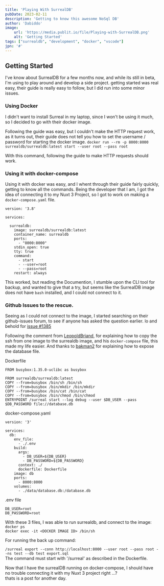 ```yaml
---
title: 'Playing With SurrealDB'
pubDate: 2023-02-11
description: 'Getting to know this awesome NoSql DB'
author: 'Dabiddo'
image:
    url: 'https://media.publit.io/file/Playing-with-SurrealDB.png' 
    alt: 'Getting Started'
tags: ["surrealdb", "development", "docker", "vscode"]
jpn: '#'
---
```


## Getting Started
I've know about SurrealDB for a few months now, and while its still in beta, I'm using to play around and develop a side project.
getting started was real easy, their guide is really easy to follow, but I did run into some minor issues.

### Using Docker
I didn't want to install Surreal in my laptop, since I won't be using it much, so I decided to go with their docker image.

Following the guide was easy, but I couldn't make the HTTP request work, as it turns out, their guide does not tell you how to set the username / password for starting the docker image.
`docker run --rm -p 8000:8000 surrealdb/surrealdb:latest start --user root --pass root`

With this command, following the guide to make HTTP requests should work.

### Using it with docker-compose
Using it with docker was easy, and I whent through their guide fairly quickly, getting to know all the commands.
Being the developer that I am, I got the idea of connecting it to my Nuxt 3 Project, so I got to work on making a `docker-compose.yaml` file.

```
version: '3.8'

services:

  surrealdb:
    image: surrealdb/surrealdb:latest
    container_name: surrealdb
    ports:
      - "8000:8000"
    stdin_open: true
    tty: true
    command: 
      - start
      - --user=root
      - --pass=root
    restart: always

```
This worked, but reading the Documention, I stumble upon the CLI tool for backup, and wanted to give that a try, but seems like the SurrealDB image does not have `bash` installed, and I could not connect to it.

### Github Issues to the rescue.
Seeing as I could not connect to the image, I started searching on their github-issues forum, to see if anyone has asked the question earlier.
lo and behold for [issue #1385](https://github.com/surrealdb/surrealdb/issues/1385)

Following the comment from [LeopoldBriand](https://github.com/LeopoldBriand), for explaining how to copy the ssh from one image to the surrealdb image, and his `docker-compose` file, this made my life easier.
And thanks to [bakman2](https://github.com/bakman2) for explaining how to expose the database file.

Dockerfile

```
FROM busybox:1.35.0-uclibc as busybox

FROM surrealdb/surrealdb:latest
COPY --from=busybox /bin/sh /bin/sh
COPY --from=busybox /bin/mkdir /bin/mkdir
COPY --from=busybox /bin/cat /bin/cat
COPY --from=busybox /bin/chmod /bin/chmod
ENTRYPOINT /surreal start --log debug --user $DB_USER --pass $DB_PASSWORD file://database.db
```
docker-compose.yaml
```
version: '3'

services:
  db:
    env_file:
      - ./.env
    build:
      args:
        - DB_USER=${DB_USER}
        - DB_PASSWORD=${DB_PASSWORD}
      context: ./
      dockerfile: Dockerfile
    image: db
    ports:
      - 8000:8000
    volumes:
      - ./data/database.db:/database.db
```
.env file
```
DB_USER=root
DB_PASSWORD=root
```

With these 3 files, I was able to run surrealdb, and connect to the image:<br>
`docker ps`<br>
`docker exec -it <DOCKER IMAGE ID> /bin/sh`

For running the back up command:

`/surreal export --conn http://localhost:8000 --user root --pass root --ns test --db test export.sql`<br>
The command must start with '/surreal' as described in the Dockerfile.

Now that I have the surrealDB running on docker-compose, I should have no trouble connecting it with my Nuxt 3 project right ...?<br>
thats is a post for another day.